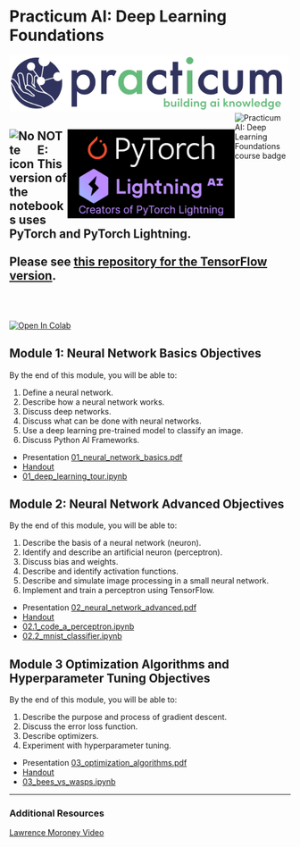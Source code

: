 # Practicum AI: Deep Learning Foundations

![Practicum AI Logo image](https://github.com/PracticumAI/practicumai.github.io/blob/main/images/logo/PracticumAI_logo_500x100.png?raw=true) <img src='images/practicumai_deep_learning.png' alt='Practicum AI: Deep Learning Foundations course badge' align='right' width=100>


<img src='images/note_icon.svg' alt="Note icon" width=50 align=left><img src='images/Pt_PTL_logo.png' alt="PyTorch and Lightning logo" width=300 align=right> <b>NOTE:</b> This version of the notebooks uses PyTorch and PyTorch Lightning.
<br><br>
Please see [this repository for the **TensorFlow** version](https://github.com/PracticumAI/deep_learning).
<br><br><br>
---

[![Open In Colab](https://colab.research.google.com/assets/colab-badge.svg)](https://colab.research.google.com/github/PracticumAI/deep_learning)

## Module 1: Neural Network Basics Objectives

By the end of this module, you will be able to:

1.	Define a neural network. 
2.	Describe how a neural network works. 
3.	Discuss deep networks.
4.	Discuss what can be done with neural networks.
5.	Use a deep learning pre-trained model to classify an image. 
6.	Discuss Python AI Frameworks.

* Presentation [01_neural_network_basics.pdf](presentations/01_neural_network_basics.pdf)
* [Handout](handouts/01_neural_network_basics.pdf)
* [01_deep_learning_tour.ipynb](01_deep_learning_tour.ipynb)

## Module 2: Neural Network Advanced Objectives

By the end of this module, you will be able to:

1.	Describe the basis of a neural network (neuron).
2.	Identify and describe an artificial neuron (perceptron).
3.	Discuss bias and weights.
4.	Describe and identify activation functions.
5.	Describe and simulate image processing in a small neural network.
6.	Implement and train a perceptron using TensorFlow.

* Presentation [02_neural_network_advanced.pdf](02_neural_network_advanced.pdf)
* [Handout](02_neural_network_advanced.pdf)
* [02.1_code_a_perceptron.ipynb](02.1_code_a_perceptron.ipynb)
* [02.2_mnist_classifier.ipynb](02.2_mnist_classifier.ipynb)

## Module 3 Optimization Algorithms and Hyperparameter Tuning Objectives

By the end of this module, you will be able to:
1.	Describe the purpose and process of gradient descent.
2.	Discuss the error loss function.
3.	Describe optimizers.
4.	Experiment with hyperparameter tuning.

* Presentation [03_optimization_algorithms.pdf](03_optimization_algorithms.pdf)
* [Handout](03_optimization_algorithms.pdf)
* [03_bees_vs_wasps.ipynb](03_bees_vs_wasps.ipynb)

***

### Additional Resources

[Lawrence Moroney Video](https://www.youtube.com/watch?v=VwVg9jCtqaU)


